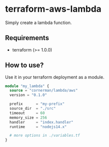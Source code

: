 # terraform-aws-lambda

Simply create a lambda function.

## Requirements

- terraform (>= 1.0.0)

## How to use?

Use it in your terraform deployment as a module.

```tf
module "my_lambda" {
  source = "cornerman/lambda/aws"
  version = "0.1.0"

  prefix      = "my-prefix"
  source_dir  = "./src"
  timeout     = 60
  memory_size = 256
  handler     = "index.handler"
  runtime     = "nodejs14.x"

  # more options in ./variables.tf
}
```

